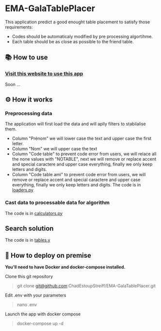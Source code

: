 # EMA-GalaTablePlacer

This application predict a good enought table placement to satisfy those requirements:  
- Codes should be automaticaly modified by pre processing algortihme.
- Each table should be as close as possible to the friend table.  

## 📚 How to use

### [Visit this website to use this app](https://ema-galatableplacer.streamlit.app/)  
Soon ...


## ⚙️ How it works
### Preprocessing data
The application will first load the data and will aplly filters to stabilalise them.
- Column "Prénom" we will lower case the text and upper case the first letter.
- Column "Nom" we will upper case the text
- Column "Code table" to prevent code error from users, we will relace all the none values with "NOTABLE", next we will remove or replace accent and special caractere and upper case everything, finally we only keep letters and digits.
- Column "Code table ami" to prevent code error from users, we will remove or replace accent and special caractere and upper case everything, finally we only keep letters and digits.
The code is in [loaders.py](src/loaders.py)
### Cast data to processable data for algorithm
The code is in [calculators.py](src/calculators.py)
## Search solution
The code is in [tables.y](src/tables.py)

## 🐳 How to deploy on premise
**You'll need to have Docker and docker-compose installed.**  

Clone this git repository
> git clone git@github.com:ChadEstoupStreiff/EMA-GalaTablePlacer.git

Edit .env with your parameters
> nano .env

Launch the app with docker compose
> docker-compose up -d